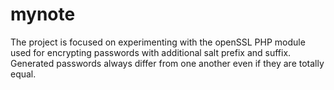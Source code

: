 # mynote
The project is focused on experimenting with the openSSL PHP module used for encrypting passwords with additional salt prefix and suffix. Generated passwords always differ from one another even if they are totally equal.
